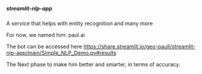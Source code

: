 ##### streamlit-nlp-app
A service that helps with entity recognition and many more

For now, we named him: paul.ai

The bot can be accessed here
https://share.streamlit.io/geo-paull/streamlit-nlp-app/main/Simple_NLP_Demo.py#results

The Next phase to make him better and smarter, in terms of accuracy.
